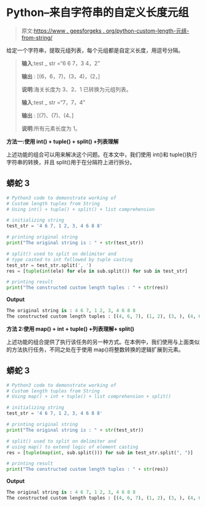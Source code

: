 # Python–来自字符串的自定义长度元组

> 原文:[https://www . geesforgeks . org/python-custom-length-元组-from-string/](https://www.geeksforgeeks.org/python-custom-length-tuples-from-string/)

给定一个字符串，提取元组列表，每个元组都是自定义长度，用逗号分隔。

> **输入**:test _ str =“6 6 7，3 4，2”
> 
> **输出** : [(6，6，7)，(3，4)，(2，]
> 
> **说明**:海关长度为 3、2、1 已转换为元组列表。
> 
> **输入**:test _ str =“7，7，4”
> 
> **输出** : [(7)、(7)、(4、]
> 
> **说明**:所有元素长度为 1。

**方法一:使用 int() + tuple() + split() +列表理解**

上述功能的组合可以用来解决这个问题。在本文中，我们使用 int()和 tuple()执行字符串的转换，并且 split()用于在分隔符上进行拆分。

## 蟒蛇 3

```py
# Python3 code to demonstrate working of
# Custom length tuples from String
# Using int() + tuple() + split() + list comprehension

# initializing string
test_str = '4 6 7, 1 2, 3, 4 6 8 8'

# printing original string
print("The original string is : " + str(test_str))

# split() used to split on delimiter and
# type casted to int followed by tuple casting
test_str = test_str.split(', ')
res = [tuple(int(ele) for ele in sub.split()) for sub in test_str]

# printing result
print("The constructed custom length tuples : " + str(res))
```

**Output**

```py
The original string is : 4 6 7, 1 2, 3, 4 6 8 8
The constructed custom length tuples : [(4, 6, 7), (1, 2), (3, ), (4, 6, 8, 8)]
```

**方法 2:使用 map() + int + tuple() +列表理解+ split()**

上述功能的组合提供了执行该任务的另一种方式。在本例中，我们使用与上面类似的方法执行任务，不同之处在于使用 map()将整数转换的逻辑扩展到元素。

## 蟒蛇 3

```py
# Python3 code to demonstrate working of
# Custom length tuples from String
# Using map() + int + tuple() + list comprehension + split()

# initializing string
test_str = '4 6 7, 1 2, 3, 4 6 8 8'

# printing original string
print("The original string is : " + str(test_str))

# split() used to split on delimiter and
# using map() to extend logic of element casting
res = [tuple(map(int, sub.split())) for sub in test_str.split(", ")]

# printing result
print("The constructed custom length tuples : " + str(res))
```

**Output**

```py
The original string is : 4 6 7, 1 2, 3, 4 6 8 8
The constructed custom length tuples : [(4, 6, 7), (1, 2), (3, ), (4, 6, 8, 8)]
```